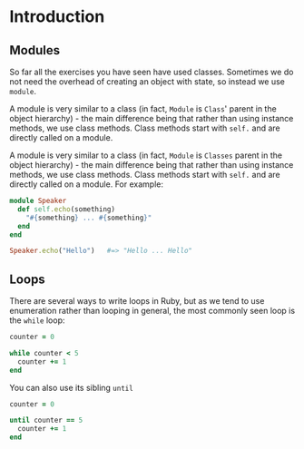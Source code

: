 # Introduction

## Modules

So far all the exercises you have seen have used classes.
Sometimes we do not need the overhead of creating an object with state, so instead we use `module`.

A module is very similar to a class (in fact, `Module` is `Class`' parent in the object hierarchy) - the main difference being that rather than using instance methods, we use class methods.
Class methods start with `self.` and are directly called on a module.

A module is very similar to a class (in fact, `Module` is `Classes` parent in the object hierarchy) - the main difference being that rather than using instance methods, we use class methods.
Class methods start with `self.` and are directly called on a module. 
For example:

```ruby
module Speaker
  def self.echo(something)
    "#{something} ... #{something}"
  end
end

Speaker.echo("Hello")   #=> "Hello ... Hello"
```

## Loops

There are several ways to write loops in Ruby, but as we tend to use enumeration rather than looping in general, the most commonly seen loop is the `while` loop:

```ruby
counter = 0

while counter < 5
  counter += 1
end
```

You can also use its sibling `until`
```ruby
counter = 0

until counter == 5
  counter += 1
end
```
